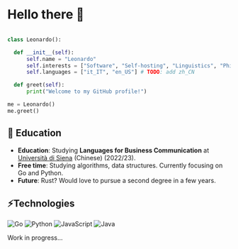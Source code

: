 # Hello there 👋

<!--![Homepage](https://img.shields.io/badge/Homepage%3A-https%3A%2F%2F0x07.cf%2F-blue)-->

```python

class Leonardo():

  def __init__(self):
      self.name = "Leonardo"
      self.interests = ["Software", "Self-hosting", "Linguistics", "Philosophy"]
      self.languages = ["it_IT", "en_US"] # TODO: add zh_CN

  def greet(self):
      print("Welcome to my GitHub profile!")

me = Leonardo()
me.greet()
```


## 🌱 Education
- **Education**: Studying **Languages for Business Communication** at [Università di Siena](https://unisi.it) (Chinese) (2022/23).
- **Free time**: Studying algorithms, data structures. Currently focusing on Go and Python.
- **Future**: Rust? Would love to pursue a second degree in a few years.

## ⚡Technologies

![Go](https://img.shields.io/badge/Code-Go-4800AC?style=for-the-badge)
![Python](https://img.shields.io/badge/Code-Python-4800AC?style=for-the-badge)
![JavaScript](https://img.shields.io/badge/Code-JavaScript-4800AC?style=for-the-badge)
![Java](https://img.shields.io/badge/Code-Java-4800AC?style=for-the-badge)
<!--![WebDev](https://img.shields.io/badge/Code-Next.js-4800AC?style=for-the-badge)-->

Work in progress...

<!--
![AWS](https://img.shields.io/badge/Cloud-AWS-informational?style=for-the-badge&logo=amazon-aws&logoColor=white&color=6aa6f8)
![DynamoDB](https://img.shields.io/badge/Database-DynamoDB-informational?style=for-the-badge&logo=amazon-dynamodb&logoColor=white&color=6aa6f8)
![Docker](https://img.shields.io/badge/Tools-Docker-informational?style=for-the-badge&logo=docker&logoColor=white&color=6aa6f8)

- 🔭 I’m currently working on ...
- 🌱 I’m currently learning ...
- 👯 I’m looking to collaborate on ...
- 🤔 I’m looking for help with ...
- 💬 Ask me about ...
- 📫 How to reach me: ...
- 😄 Pronouns: ...
- ⚡ Fun fact: ...
-->
